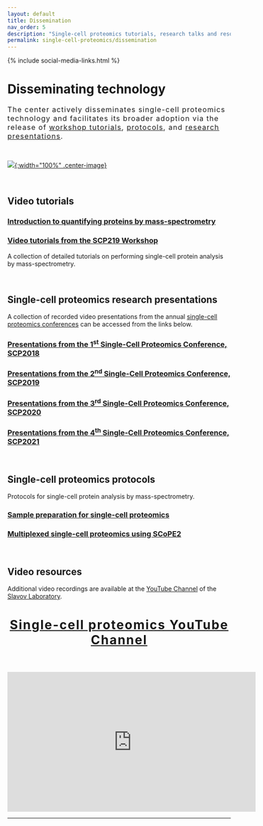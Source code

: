 ```yaml
---
layout: default
title: Dissemination
nav_order: 5
description: "Single-cell proteomics tutorials, research talks and resources"
permalink: single-cell-proteomics/dissemination
---
```

{% include social-media-links.html %}

# Disseminating technology
<div style="font-size:16px; font-weight: 400; letter-spacing: 1.3px;">
The center actively disseminates single-cell proteomics technology and facilitates its broader adoption via the release of <a href="http://workshop2019.single-cell.net">workshop tutorials</a>, <a href="https://scope2.slavovlab.net/mass-spec/protocol">protocols</a>, and <a href="http://youtube.single-cell.net">research presentations</a>.
</div>

&nbsp;


[![]({{site.baseurl}}/single-cell-proteomics/micrographs/Pluripotent-stem-cell.jpg){:width="100%" .center-image}]({{site.baseurl}}/single-cell-proteomics/micrographs/Pluripotent-stem-cell-large.jpg)

&nbsp;


## Video tutorials
### [Introduction to quantifying proteins by mass-spectrometry](https://youtu.be/P0-_gDUNikc)

### [Video tutorials from the SCP219 Workshop](https://www.youtube.com/playlist?list=PLHLRxq8iKFsLJey2MshSlUhg1lGAj0dLW)
A collection of detailed tutorials on performing single-cell protein analysis by mass-spectrometry.

&nbsp;


## Single-cell proteomics research presentations
A collection of recorded video presentations from the annual [single-cell proteomics conferences](http://single-cell.net/) can be accessed from the links below.

### [Presentations from the 1<sup>st</sup> Single-Cell Proteomics Conference, SCP2018](https://www.youtube.com/playlist?list=PLHLRxq8iKFsK-F_1832c1TLT2Qc4Fo4DB)

### [Presentations from the 2<sup>nd</sup> Single-Cell Proteomics Conference, SCP2019](https://www.youtube.com/playlist?list=PLHLRxq8iKFsJxMcKhguyKMSI7vaIYTYsV)

### [Presentations from the 3<sup>rd</sup> Single-Cell Proteomics Conference, SCP2020](http://scp2020videos.single-cell.net)

### [Presentations from the 4<sup>th</sup> Single-Cell Proteomics Conference, SCP2021](http://scp2021videos.single-cell.net)


&nbsp;


## Single-cell proteomics protocols
Protocols for single-cell protein analysis by mass-spectrometry.

### [Sample preparation for single-cell proteomics](https://scope2.slavovlab.net/mass-spec/sample-preparation)

### [Multiplexed single-cell proteomics using SCoPE2](https://scope2.slavovlab.net/mass-spec/protocol)


&nbsp;

## Video resources
Additional video recordings are available at the [YouTube Channel](https://www.youtube.com/c/NikolaiSlavovResearch) of the [Slavov Laboratory](https://slavovlab.net).


<h2 style="letter-spacing: 2px; font-size: 28px; text-align: center;" id="single-cell-proteomics-videos">
<a href="https://www.youtube.com/c/NikolaiSlavovResearch">Single-cell proteomics YouTube Channel</a>
</h2>

&nbsp;

<div style="text-align: center;">
<iframe width="560" height="315" src="https://www.youtube.com/embed/NNLh4nE687I" frameborder="0" allow="accelerometer; autoplay; encrypted-media; gyroscope; picture-in-picture" allowfullscreen></iframe>
</div>


------------
